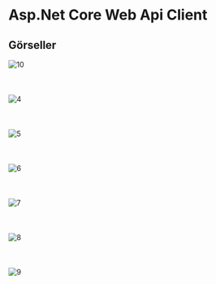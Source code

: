 # Asp.Net Core Web Api Client


## Görseller
![10](https://user-images.githubusercontent.com/6715223/57073354-8a00d180-6ce9-11e9-8f29-7ab21d42d555.jpg)
<br>
<br>
<br>
<br>
![4](https://user-images.githubusercontent.com/6715223/57072836-c0d5e800-6ce7-11e9-9397-edcb755b4716.jpg)
<br>
<br>
<br>
<br>
![5](https://user-images.githubusercontent.com/6715223/57072838-c0d5e800-6ce7-11e9-9efe-e869926818e2.jpg)
<br>
<br>
<br>
<br>
![6](https://user-images.githubusercontent.com/6715223/57072839-c0d5e800-6ce7-11e9-8119-dc5f6fd40eba.jpg)
<br>
<br>
<br>
<br>
![7](https://user-images.githubusercontent.com/6715223/57072840-c0d5e800-6ce7-11e9-9ab7-00758a74bc3d.jpg)
<br>
<br>
<br>
<br>
![8](https://user-images.githubusercontent.com/6715223/57072841-c16e7e80-6ce7-11e9-8aa4-f89c64672579.jpg)
<br>
<br>
<br>
<br>
![9](https://user-images.githubusercontent.com/6715223/57072842-c16e7e80-6ce7-11e9-8eb6-9b6b17f25585.jpg)

